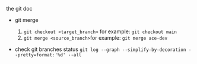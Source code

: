 the git doc

- git merge
    1. ```git checkout <target_branch>``` for example: ```git checkout main```
    2. ```git merge <source_branch>```for example: ```git merge ace-dev```

- check git branches status
```git log --graph --simplify-by-decoration --pretty=format:'%d' --all```